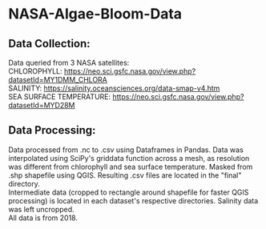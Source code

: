 # NASA-Algae-Bloom-Data
## Data Collection:
Data queried from 3 NASA satellites:  
CHLOROPHYLL: https://neo.sci.gsfc.nasa.gov/view.php?datasetId=MY1DMM_CHLORA  
SALINITY: https://salinity.oceansciences.org/data-smap-v4.htm  
SEA SURFACE TEMPERATURE: https://neo.sci.gsfc.nasa.gov/view.php?datasetId=MYD28M  

## Data Processing:
Data processed from .nc to .csv using Dataframes in Pandas. Data was interpolated using SciPy's griddata function across a mesh, as resolution was different from chlorophyll and sea surface temperature. Masked from .shp shapefile using QGIS. Resulting .csv files are located in the "final" directory.  
Intermediate data (cropped to rectangle around shapefile for faster QGIS processing) is located in each dataset's respective directories. Salinity data was left uncropped.  
All data is from 2018.